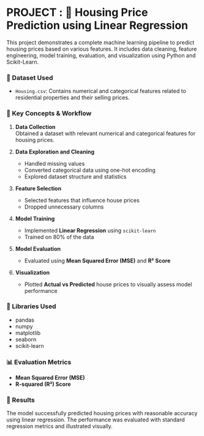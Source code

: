 # PROJECT : 🏡 Housing Price Prediction using Linear Regression


This project demonstrates a complete machine learning pipeline to predict housing prices based on various features. It includes data cleaning, feature engineering, model training, evaluation, and visualization using Python and Scikit-Learn.



### 📂 Dataset Used

- `Housing.csv`: Contains numerical and categorical features related to residential properties and their selling prices.



### 🚀 Key Concepts & Workflow

1. **Data Collection**  
   Obtained a dataset with relevant numerical and categorical features for housing prices.

2. **Data Exploration and Cleaning**  
   - Handled missing values  
   - Converted categorical data using one-hot encoding  
   - Explored dataset structure and statistics

3. **Feature Selection**  
   - Selected features that influence house prices  
   - Dropped unnecessary columns

4. **Model Training**  
   - Implemented **Linear Regression** using `scikit-learn`  
   - Trained on 80% of the data

5. **Model Evaluation**  
   - Evaluated using **Mean Squared Error (MSE)** and **R² Score**

6. **Visualization**  
   - Plotted **Actual vs Predicted** house prices to visually assess model performance



### 🧠 Libraries Used

- pandas  
- numpy  
- matplotlib  
- seaborn  
- scikit-learn



### 📊 Evaluation Metrics

- **Mean Squared Error (MSE)**  
- **R-squared (R²) Score**


### 📌 Results

The model successfully predicted housing prices with reasonable accuracy using linear regression. The performance was evaluated with standard regression metrics and illustrated visually.



